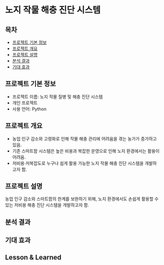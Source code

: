 # 노지 작물 해충 진단 시스템

## 목차
  - [프로젝트 기본 정보](#프로젝트-기본-정보)
  - [프로젝트 개요](#프로젝트-개요)
  - [프로젝트 설명](#프로젝트-설명)
  - [분석 결과](#분석-결과)
  - [기대 효과](#기대-효과)

## 프로젝트 기본 정보
- 프로젝트 이름: 노지 작물 질병 및 해충 진단 시스템
- 개인 프로젝트
- 사용 언어: Python

## 프로젝트 개요
- 농업 인구 감소와 고령화로 인해 작물 해충 관리에 어려움을 겪는 농가가 증가하고 있음.
- 기존 스마트팜 시스템은 높은 비용과 복잡한 운영으로 인해 노지 환경에서는 활용이 어려움.
- 저비용·저복잡도로 누구나 쉽게 활용 가능한 노지 작물 해충 진단 시스템을 개발하고자 함.

## 프로젝트 설명
농업 인구 감소와 스마트팜의 한계를 보완하기 위해, 노지 환경에서도 손쉽게 활용할 수 있는 저비용 해충 진단 시스템을 개발하고자 함.

## 분석 결과


## 기대 효과


## Lesson & Learned
